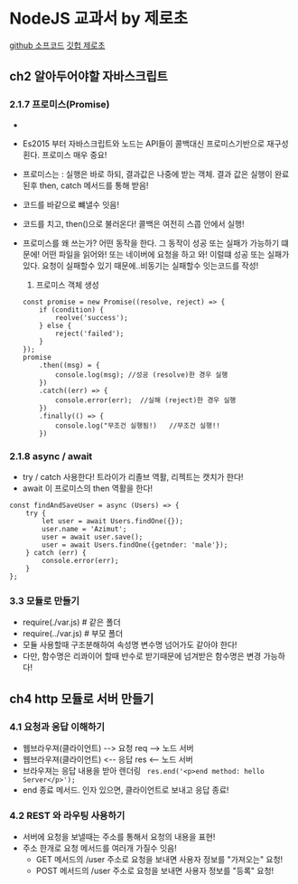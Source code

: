 # NodeJS 교과서  by 제로초
[github 소프코드](https://github.com/gilbutITbook/080229)
[깃헙 제로초](https://github.com/zerocho/nodejs-book)

## ch2 알아두어야할 자바스크립트

### 2.1.7 프로미스(Promise)
- 
- Es2015 부터  자바스크립트와 노드는 API들이 콜백대신 프로미스기반으로 재구성 횐다. 프로미스 매우 중요! 
- 프로미스는 : 실행은 바로 하되, 결과값은 나중에 받는 객체. 결과 값은 실행이 완료된후 then, catch 메서드를 통해 받음!
- 코드를 바같으로 뺴낼수 잇음! 
- 코드를 치고, then()으로 불러온다! 콜백은 여전히 스콥 안에서 실행!
- 프로미스를 왜 쓰는가? 어떤 동작을 한다. 그 동작이 성공 또는 실패가 가능하기 떄문에! 어떤 파일을 읽어와! 또는 네이버에 요청을 하고 와! 이럴떄 성공 또는 실패가 있다. 요청이 실패할수 있기 때문에..비동기는 실패할수 잇는코드를 작성! 


    1) 프로미스 객체 생성
    ```
    const promise = new Promise((resolve, reject) => {
        if (condition) {
            reolve('success');
        } else {
            reject('failed');
        } 
    });
    promise
        .then((msg) = {
            console.log(msg); //성공 (resolve)한 경우 실행
        })
        .catch((err) => {
            console.error(err);  //실해 (reject)한 경우 실행
        })
        .finally(() => {
            console.log("무조건 실행됨!)   //무조건 실행!!
        })
    ```
### 2.1.8 async / await 
- try / catch 사용한다! 트라이가 리졸브 역활, 리젝트는 캣치가 한다!
- await 이 프로미스의 then 역활을 한다!
```
const findAndSaveUser = async (Users) => {
    try {
        let user = await Users.findOne({});
        user.name = 'Azimut';
        user = await user.save();
        user = await Users.findOne({getnder: 'male'});
    } catch (err) {
        console.error(err);
    }
};
```

### 3.3 모듈로 만들기
- require(./var.js)   # 같은 폴더
- require(../var.js)  # 부모 폴더  
- 모듈 사용할때 구조분해하여  속성명 변수명 넘어가도 같아야 한다!
- 다만, 함수명은 리콰이어 할때 뱐수로 받기때문에 넘겨받은 함수명은 변경 가능하다!


## ch4  http 모듈로 서버 만들기

### 4.1 요청과 응답 이해하기
- 웹브라우져(클라이언트)  --> 요청 req --> 노드 서버
- 웹브라우져(클라이언트)  <-- 응답 res <-- 노드 서버
- 브라우져는 응답 내용을 받아 렌더링
` res.end('<p>end method: hello Server</p>');` 
-  end 종료 메서드.  인자 있으면, 클라이언트로 보내고 응답 종료!

### 4.2 REST 와 라우팅 사용하기
- 서버에 요청을 보낼때는 주소를 통해서 요청의 내용을 표현!
- 주소 한개로 요청 메서드를 여러개 가질수 잇음!
    - GET 메서드의 /user 주소로 요청을 보내면 사용자 정보를 "가져오는" 요청!
    - POST 메서드의 /user 주소로 요청을 보내면 사용자 정보를 "등록" 요청!